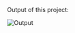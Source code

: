 Output of this project:

![Output](https://github.com/Afnan5750/Coming-Soon-Webpage/assets/155257728/1a003358-57fa-4339-9093-79081c510525)
